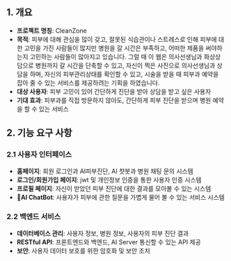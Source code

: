 ## **1. 개요**

- **프로젝트 명칭**: CleanZone
- **목적**: 피부에 대해 관심을 많이 갖고, 잘못된 식습관이나 스트레스로 인해 피부에 대한 고민을 가진 사람들이 많지만 병원을 갈 시간은 부족하고, 어떠한 제품을 써야하는지 고민하는 사람들이 많아지고 있습니다. 그럴 때 이 웹은 의사선생님과 화상상담으로 병원까지 갈 시간을 단축할 수 있고,
자신이 찍은 사진으로 의사선생님과 상담을 하며, 자신의 피부관리상태를 확인할 수 있고, 시술을 받을 때 피부과 예약을 잡아 줄 수 있는 서비스를 제공하려는 기획을 하였습니다.
- **대상 사용자**: 피부 고민이 있어 간단하게 진단을 받아 상담을 받고 싶은 사용자
- **기대 효과**: 피부과를 직접 방문하지 않아도, 간단하게 피부 진단을 받으며 병원 예약을 할 수 있는 서비스

## **2. 기능 요구 사항**
    
### **2.1 사용자 인터페이스**

- **홈페이지**: 회원 로그인과 AI피부진단, AI 챳봇과 병원 채팅 문의 시스템
- **로그인/회원가입 페이지**: jwt 및 개인정보 인증을 통한 사용자 인증 시스템
- **프로필 페이지**: 자신이 받았던 피부 진단에 대한 결과를 모아볼 수 있는 시스템
- **AI ChatBot**: 사용자가 피부에 관한 질문을 가볍게 물어 볼 수 있는 서비스 시스템

### **2.2 백엔드 서비스**

- **데이터베이스 관리**: 사용자 정보, 병원 정보, 사용자의 피부 진단 결과
- **RESTful API**: 프론트엔드와 백엔드, AI Server 통신할 수 있는 API 제공
- **보안**: 사용자 데이터 보호를 위한 암호화 및 보안 조치

